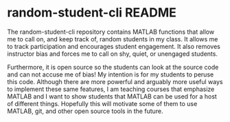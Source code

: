 # random-student-cli README
The random-student-cli repository contains MATLAB functions that allow me to call on, and keep track of, random students in my class. It allows me to track participation and encourages student engagement. It also removes instructor bias and forces me to call on shy, quiet, or unengaged students.

Furthermore, it is open source so the students can look at the source code and can not accuse me of bias! My intention is for my students to peruse this code. Although there are more powerful and arguably more useful ways to implement these same features, I am teaching courses that emphasize MATLAB and I want to show students that MATLAB can be used for a host of different things. Hopefully this will motivate some of them to use MATLAB, git, and other open source tools in the future.